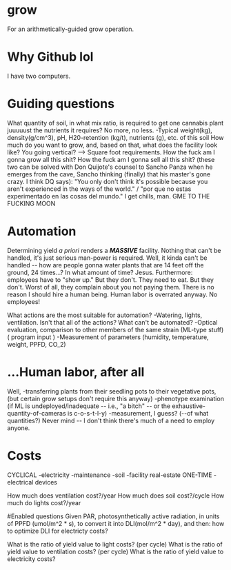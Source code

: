 # grow
For an arithmetically-guided grow operation.

# Why Github lol
I have two computers.

# Guiding questions
What quantity of soil, in what mix ratio, is required to get one cannabis plant juuuuust the nutrients it requires? No more, no less.
  -Typical weight(kg), density(g/cm^3), pH, H20-retention (kg/t), nutrients (g), etc. of this soil
How much do you want to grow, and, based on that, what does the facility look like? You going vertical? --> Square foot requirements.
How the fuck am I gonna grow all this shit?
How the fuck am I gonna sell all this shit?
  (these two can be solved with Don Quijote's counsel to Sancho Panza when he emerges from the cave, Sancho thinking (finally) that his master's gone crazy. I think DQ says):
  "You only don't think it's possible because you aren't experienced in the ways of the world." / "por que no estas experimentado en las cosas del mundo."
  I get chills, man. GME TO THE FUCKING MOON

# Automation
Determining yield *a priori* renders a ***MASSIVE*** facility. Nothing that can't be handled, it's just serious man-power is required.
Well, it kinda can't be handled -- how are people gonna water plants that are 14 feet off the ground, 24 times...? In what amount of time? Jesus.
Furthermore: employees have to "show up." But they don't. They need to eat. But they don't. Worst of all, they complain about you not paying them. 
There is no reason I should hire a human being. Human labor is overrated anyway. No employees!

What actions are the most suitable for automation?
  -Watering, lights, ventilation. Isn't that all of the actions? What can't be automated?
  -Optical evaluation, comparison to other members of the same strain (ML-type stuff) ( program input )
  -Measurement of parameters (humidity, temperature, weight, PPFD, CO_2)
  
# ...Human labor, after all
Well, 
-transferring plants from their seedling pots to their vegetative pots, (but certain grow setups don't require this anyway)
-phenotype examination (if ML is undeployed/inadequate -- i.e., "a bitch" -- or the exhaustive-quantity-of-cameras is c-o-s-t-l-y)
-measurement, I guess? (--of what quantities?)
Never mind -- I don't think there's much of a need to employ anyone. 


# Costs

CYCLICAL
  -electricity
  -maintenance
  -soil
  -facility real-estate
ONE-TIME
  -electrical devices

How much does ventilation cost?/year
How much does soil cost?/cycle
How much do lights cost?/year

#Enabled questions
Given PAR, photosynthetically active radiation, in units of PPFD (umol/m^2 * s), to convert it into DLI(mol/m^2 * day), and then:
how to optimize DLI for electricty costs?

What is the ratio of yield value to light costs? (per cycle)
What is the ratio of yield value to ventilation costs? (per cycle)
What is the ratio of yield value to electricity costs?
